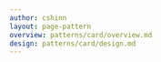 ```yaml
---
author: cshinn
layout: page-pattern
overview: patterns/card/overview.md
design: patterns/card/design.md
---
```

